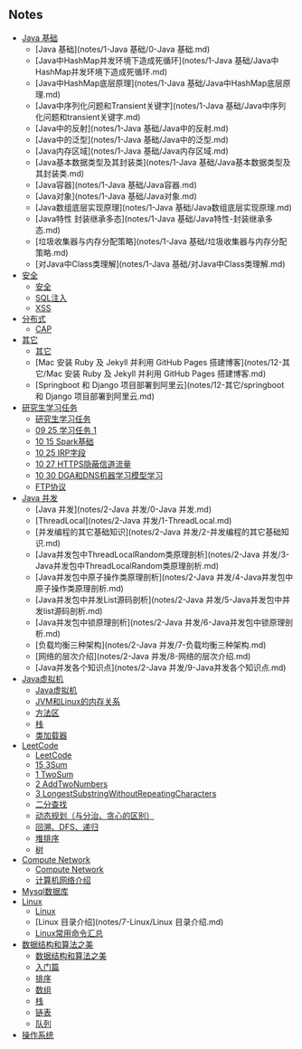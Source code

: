 
## Notes

- [Java 基础]()
    - [Java 基础](notes/1-Java 基础/0-Java 基础.md)
    - [Java中HashMap并发环境下造成死循环](notes/1-Java 基础/Java中HashMap并发环境下造成死循环.md)
    - [Java中HashMap底层原理](notes/1-Java 基础/Java中HashMap底层原理.md)
    - [Java中序列化问题和Transient关键字](notes/1-Java 基础/Java中序列化问题和transient关键字.md)
    - [Java中的反射](notes/1-Java 基础/Java中的反射.md)
    - [Java中的泛型](notes/1-Java 基础/Java中的泛型.md)
    - [Java内存区域](notes/1-Java 基础/Java内存区域.md)
    - [Java基本数据类型及其封装类](notes/1-Java 基础/Java基本数据类型及其封装类.md)
    - [Java容器](notes/1-Java 基础/Java容器.md)
    - [Java对象](notes/1-Java 基础/Java对象.md)
    - [Java数组底层实现原理](notes/1-Java 基础/Java数组底层实现原理.md)
    - [Java特性 封装继承多态](notes/1-Java 基础/Java特性-封装继承多态.md)
    - [垃圾收集器与内存分配策略](notes/1-Java 基础/垃圾收集器与内存分配策略.md)
    - [对Java中Class类理解](notes/1-Java 基础/对Java中Class类理解.md)
- [安全]()
    - [安全](notes/10-安全/0-安全.md)
    - [SQL注入](notes/10-安全/SQL注入.md)
    - [XSS](notes/10-安全/XSS.md)
- [分布式]()
    - [CAP](notes/11-分布式/CAP.md)
- [其它]()
    - [其它](notes/12-其它/0-其它.md)
    - [Mac 安装 Ruby 及 Jekyll 并利用 GitHub Pages 搭建博客](notes/12-其它/Mac 安装 Ruby 及 Jekyll 并利用 GitHub Pages 搭建博客.md)
    - [Springboot 和 Django 项目部署到阿里云](notes/12-其它/springboot 和 Django 项目部署到阿里云.md)
- [研究生学习任务]()
    - [研究生学习任务](notes/13-研究生学习任务/0-研究生学习任务.md)
    - [09 25 学习任务 1](notes/13-研究生学习任务/2020-09-25-学习任务-1.md)
    - [10 15 Spark基础](notes/13-研究生学习任务/2020-10-15-spark基础.md)
    - [10 25 IRP字段](notes/13-研究生学习任务/2020-10-25-IRP字段.md)
    - [10 27 HTTPS隐蔽信道流量](notes/13-研究生学习任务/2020-10-27-HTTPS隐蔽信道流量.md)
    - [10 30 DGA和DNS机器学习模型学习](notes/13-研究生学习任务/2020-10-30-DGA和DNS机器学习模型学习.md)
    - [FTP协议](notes/13-研究生学习任务/FTP协议.md)
- [Java 并发]()
    - [Java 并发](notes/2-Java 并发/0-Java 并发.md)
    - [ThreadLocal](notes/2-Java 并发/1-ThreadLocal.md)
    - [并发编程的其它基础知识](notes/2-Java 并发/2-并发编程的其它基础知识.md)
    - [Java并发包中ThreadLocalRandom类原理剖析](notes/2-Java 并发/3-Java并发包中ThreadLocalRandom类原理剖析.md)
    - [Java并发包中原子操作类原理剖析](notes/2-Java 并发/4-Java并发包中原子操作类原理剖析.md)
    - [Java并发包中并发List源码剖析](notes/2-Java 并发/5-Java并发包中并发list源码剖析.md)
    - [Java并发包中锁原理剖析](notes/2-Java 并发/6-Java并发包中锁原理剖析.md)
    - [负载均衡三种架构](notes/2-Java 并发/7-负载均衡三种架构.md)
    - [网络的层次介绍](notes/2-Java 并发/8-网络的层次介绍.md)
    - [Java并发各个知识点](notes/2-Java 并发/9-Java并发各个知识点.md)
- [Java虚拟机]()
    - [Java虚拟机](notes/3-Java虚拟机/0-Java虚拟机.md)
    - [JVM和Linux的内存关系](notes/3-Java虚拟机/JVM和Linux的内存关系.md)
    - [方法区](notes/3-Java虚拟机/方法区.md)
    - [栈](notes/3-Java虚拟机/栈.md)
    - [类加载器](notes/3-Java虚拟机/类加载器.md)
- [LeetCode]()
    - [LeetCode](notes/4-LeetCode/0-LeetCode.md)
    - [15 3Sum](notes/4-LeetCode/15_3Sum.md)
    - [1 TwoSum](notes/4-LeetCode/1_TwoSum.md)
    - [2 AddTwoNumbers](notes/4-LeetCode/2_AddTwoNumbers.md)
    - [3 LongestSubstringWithoutRepeatingCharacters](notes/4-LeetCode/3_LongestSubstringWithoutRepeatingCharacters.md)
    - [二分查找](notes/4-LeetCode/二分查找.md)
    - [动态规划（与分治、贪心的区别）](notes/4-LeetCode/动态规划（与分治、贪心的区别）.md)
    - [回溯、DFS、递归](notes/4-LeetCode/回溯、DFS、递归.md)
    - [堆排序](notes/4-LeetCode/堆排序.md)
    - [树](notes/4-LeetCode/树.md)
- [Compute Network]()
    - [Compute Network](notes/5-Compute-Network/0-Compute-Network.md)
    - [计算机网络介绍](notes/5-Compute-Network/计算机网络介绍.md)
- [Mysql数据库]()
- [Linux]()
    - [Linux](notes/7-Linux/0-Linux.md)
    - [Linux 目录介绍](notes/7-Linux/Linux 目录介绍.md)
    - [Linux常用命令汇总](notes/7-Linux/Linux常用命令汇总.md)
- [数据结构和算法之美]()
    - [数据结构和算法之美](notes/8-数据结构和算法之美/0-数据结构和算法之美.md)
    - [入门篇](notes/8-数据结构和算法之美/入门篇.md)
    - [排序](notes/8-数据结构和算法之美/排序.md)
    - [数组](notes/8-数据结构和算法之美/数组.md)
    - [栈](notes/8-数据结构和算法之美/栈.md)
    - [链表](notes/8-数据结构和算法之美/链表.md)
    - [队列](notes/8-数据结构和算法之美/队列.md)
- [操作系统]()